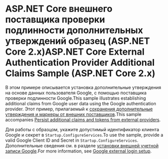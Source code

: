 # <a name="aspnet-core-external-authentication-provider-additional-claims-sample-aspnet-core-2x"></a><span data-ttu-id="32c92-101">ASP.NET Core внешнего поставщика проверки подлинности дополнительных утверждений образец (ASP.NET Core 2.x)</span><span class="sxs-lookup"><span data-stu-id="32c92-101">ASP.NET Core External Authentication Provider Additional Claims Sample (ASP.NET Core 2.x)</span></span>

<span data-ttu-id="32c92-102">В этом примере описывается установка дополнительные утверждения на основе данных пользователя Google, с помощью поставщика проверки подлинности Google.</span><span class="sxs-lookup"><span data-stu-id="32c92-102">This sample illustrates establishing additional claims from Google user data using the Google authentication provider.</span></span> <span data-ttu-id="32c92-103">Этот пример, прилагаемый к [сохранения дополнительные утверждения и маркеры от внешних поставщиков](https://docs.microsoft.com/aspnet/core/security/authentication/social/additional-claims).</span><span class="sxs-lookup"><span data-stu-id="32c92-103">This sample accompanies [Persist additional claims and tokens from external providers](https://docs.microsoft.com/aspnet/core/security/authentication/social/additional-claims).</span></span>

<span data-ttu-id="32c92-104">Для работы с образцом, укажите допустимый идентификатор клиента Google и секрет в `Startup.ConfigureServices`.</span><span class="sxs-lookup"><span data-stu-id="32c92-104">To use the sample, provide a valid Google Client ID and Secret in `Startup.ConfigureServices`.</span></span> <span data-ttu-id="32c92-105">Дополнительные сведения см. в разделе [установки внешней учетной записи Google](https://docs.microsoft.com/aspnet/core/security/authentication/social/google-logins).</span><span class="sxs-lookup"><span data-stu-id="32c92-105">For more information, see [Google external login setup](https://docs.microsoft.com/aspnet/core/security/authentication/social/google-logins).</span></span>
